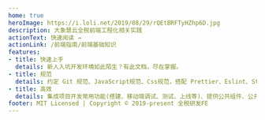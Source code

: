```yaml
---
home: true
heroImage: https://i.loli.net/2019/08/29/rQEtBRFTyHZhp6D.jpg
description: 大象慧云全税前端工程化相关实践
actionText: 快速阅读 →
actionLink: /前端指南/前端基础知识
features:
- title: 快速上手
  details: 新人入坑开发环境如此陌生？有此文档，尽在掌握。
- title: 规范
  details: 约定 Git 规范、JavaScript规范、Css规范，搭配 Prettier、Eslint、StyleLint、Commitizen, 完成项目内代码的自动检查和修复。
- title: 高效
  details: 集成项目开发常用功能(搭建、移动端调试、测试、上线等)、提供公共组件、公共函数，常用的 Shell脚本优化开发流程。
footer: MIT Licensed | Copyright © 2019-present 全税研发FE
---
```

